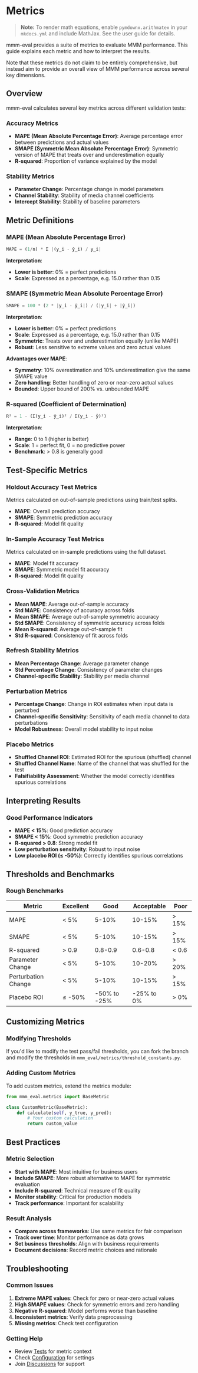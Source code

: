 # Metrics

> **Note:** To render math equations, enable `pymdownx.arithmatex` in your `mkdocs.yml` and include MathJax. See the user guide for details.

mmm-eval provides a suite of metrics to evaluate MMM performance. This guide explains each metric and how to interpret the results.

Note that these metrics do not claim to be entirely comprehensive, but instead aim to provide an overall view
of MMM performance across several key dimensions.

## Overview

mmm-eval calculates several key metrics across different validation tests:

### Accuracy Metrics

- **MAPE (Mean Absolute Percentage Error)**: Average percentage error between predictions and actual values
- **SMAPE (Symmetric Mean Absolute Percentage Error)**: Symmetric version of MAPE that treats over and underestimation equally
- **R-squared**: Proportion of variance explained by the model

### Stability Metrics

- **Parameter Change**: Percentage change in model parameters
- **Channel Stability**: Stability of media channel coefficients
- **Intercept Stability**: Stability of baseline parameters

## Metric Definitions

### MAPE (Mean Absolute Percentage Error)

```python
MAPE = (1/n) * Σ |(y_i - ŷ_i) / y_i|
```

**Interpretation**:
- **Lower is better**: 0% = perfect predictions
- **Scale**: Expressed as a percentage, e.g. 15.0 rather than 0.15

### SMAPE (Symmetric Mean Absolute Percentage Error)

```python
SMAPE = 100 * (2 * |y_i - ŷ_i|) / (|y_i| + |ŷ_i|)
```

**Interpretation**:
- **Lower is better**: 0% = perfect predictions
- **Scale**: Expressed as a percentage, e.g. 15.0 rather than 0.15
- **Symmetric**: Treats over and underestimation equally (unlike MAPE)
- **Robust**: Less sensitive to extreme values and zero actual values

**Advantages over MAPE**:
- **Symmetry**: 10% overestimation and 10% underestimation give the same SMAPE value
- **Zero handling**: Better handling of zero or near-zero actual values
- **Bounded**: Upper bound of 200% vs. unbounded MAPE

### R-squared (Coefficient of Determination)

```python
R² = 1 - (Σ(y_i - ŷ_i)² / Σ(y_i - ȳ)²)
```

**Interpretation**:
- **Range**: 0 to 1 (higher is better)
- **Scale**: 1 = perfect fit, 0 = no predictive power
- **Benchmark**: > 0.8 is generally good

## Test-Specific Metrics

### Holdout Accuracy Test Metrics

Metrics calculated on out-of-sample predictions using train/test splits.

- **MAPE**: Overall prediction accuracy
- **SMAPE**: Symmetric prediction accuracy
- **R-squared**: Model fit quality

### In-Sample Accuracy Test Metrics

Metrics calculated on in-sample predictions using the full dataset.

- **MAPE**: Model fit accuracy
- **SMAPE**: Symmetric model fit accuracy
- **R-squared**: Model fit quality

### Cross-Validation Metrics

- **Mean MAPE**: Average out-of-sample accuracy
- **Std MAPE**: Consistency of accuracy across folds
- **Mean SMAPE**: Average out-of-sample symmetric accuracy
- **Std SMAPE**: Consistency of symmetric accuracy across folds
- **Mean R-squared**: Average out-of-sample fit
- **Std R-squared**: Consistency of fit across folds

### Refresh Stability Metrics

- **Mean Percentage Change**: Average parameter change
- **Std Percentage Change**: Consistency of parameter changes
- **Channel-specific Stability**: Stability per media channel

### Perturbation Metrics

- **Percentage Change**: Change in ROI estimates when input data is perturbed
- **Channel-specific Sensitivity**: Sensitivity of each media channel to data perturbations
- **Model Robustness**: Overall model stability to input noise

### Placebo Metrics

- **Shuffled Channel ROI**: Estimated ROI for the spurious (shuffled) channel
- **Shuffled Channel Name**: Name of the channel that was shuffled for the test
- **Falsifiability Assessment**: Whether the model correctly identifies spurious correlations

## Interpreting Results

### Good Performance Indicators

- **MAPE < 15%**: Good prediction accuracy
- **SMAPE < 15%**: Good symmetric prediction accuracy
- **R-squared > 0.8**: Strong model fit
- **Low perturbation sensitivity**: Robust to input noise
- **Low placebo ROI (≤ -50%)**: Correctly identifies spurious correlations

## Thresholds and Benchmarks

### Rough Benchmarks

| Metric | Excellent | Good | Acceptable | Poor |
|--------|-----------|------|------------|------|
| MAPE | < 5% | 5-10% | 10-15% | > 15% |
| SMAPE | < 5% | 5-10% | 10-15% | > 15% |
| R-squared | > 0.9 | 0.8-0.9 | 0.6-0.8 | < 0.6 |
| Parameter Change | < 5% | 5-10% | 10-20% | > 20% |
| Perturbation Change | < 5% | 5-10% | 10-15% | > 15% |
| Placebo ROI | ≤ -50% | -50% to -25% | -25% to 0% | > 0% |

## Customizing Metrics

### Modifying Thresholds

If you'd like to modify the test pass/fail thresholds, you can fork the branch and
modify the thresholds in `mmm_eval/metrics/threshold_constants.py`.

### Adding Custom Metrics

To add custom metrics, extend the metrics module:

```python
from mmm_eval.metrics import BaseMetric

class CustomMetric(BaseMetric):
    def calculate(self, y_true, y_pred):
        # Your custom calculation
        return custom_value
```

## Best Practices

### Metric Selection

- **Start with MAPE**: Most intuitive for business users
- **Include SMAPE**: More robust alternative to MAPE for symmetric evaluation
- **Include R-squared**: Technical measure of fit quality
- **Monitor stability**: Critical for production models
- **Track performance**: Important for scalability

### Result Analysis

- **Compare across frameworks**: Use same metrics for fair comparison
- **Track over time**: Monitor performance as data grows
- **Set business thresholds**: Align with business requirements
- **Document decisions**: Record metric choices and rationale

## Troubleshooting

### Common Issues

1. **Extreme MAPE values**: Check for zero or near-zero actual values
2. **High SMAPE values**: Check for symmetric errors and zero handling
3. **Negative R-squared**: Model performs worse than baseline
4. **Inconsistent metrics**: Verify data preprocessing
5. **Missing metrics**: Check test configuration

### Getting Help

- Review [Tests](../user-guide/tests.md) for metric context
- Check [Configuration](../getting-started/configuration.md) for settings
- Join [Discussions](https://github.com/mutinex/mmm-eval/discussions) for support 